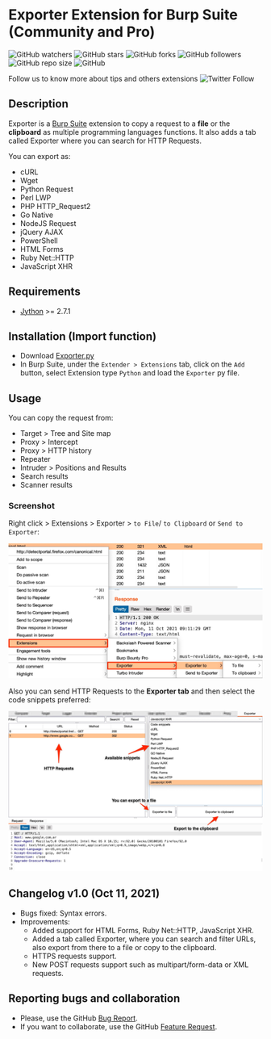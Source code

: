 # Exporter Extension for Burp Suite (Community and Pro)

![GitHub watchers](https://img.shields.io/github/watchers/artssec/burp-exporter?color=%2300A550)
![GitHub stars](https://img.shields.io/github/stars/artssec/burp-exporter?color=%2300A550)
![GitHub forks](https://img.shields.io/github/forks/artssec/burp-exporter?color=%2300A550)
![GitHub followers](https://img.shields.io/github/followers/artssec?color=%2300A550)
![GitHub repo size](https://img.shields.io/github/repo-size/artssec/burp-exporter?color=%2300A550)
![GitHub](https://img.shields.io/github/license/artssec/burp-exporter?color=%2300A550)

Follow us to know more about tips and others extensions ![Twitter Follow](https://img.shields.io/twitter/follow/artssec?logoColor=%2300A550)

## Description
Exporter is a [Burp Suite](https://portswigger.net/burp/) extension to copy a request to a **file** or the **clipboard** as multiple programming languages functions. It also adds a tab called Exporter where you can search for HTTP Requests.

You can export as:
- cURL
- Wget
- Python Request
- Perl LWP
- PHP HTTP_Request2
- Go Native
- NodeJS Request
- jQuery AJAX
- PowerShell
- HTML Forms
- Ruby Net::HTTP
- JavaScript XHR

## Requirements
- [Jython](https://www.jython.org/download) >= 2.7.1

## Installation (Import function)
- Download [Exporter.py](https://github.com/artssec/burp-exporter/blob/master/Exporter.py)
- In Burp Suite, under the `Extender > Extensions` tab, click on the `Add` button, select Extension type `Python`  and load the `Exporter` py file.

## Usage
You can copy the request from:
- Target > Tree and Site map
- Proxy > Intercept
- Proxy > HTTP history
- Repeater
- Intruder > Positions and Results
- Search results
- Scanner results

 ### Screenshot
 Right click > Extensions > Exporter > `to File`/ `to Clipboard` or `Send to Exporter`:
 
 ![Screenshot_Exporter_01.jpg](Screenshot_Exporter_01.jpg)
 
 
 Also you can send HTTP Requests to the **Exporter tab** and then select the code snippets preferred:
 
 ![Screenshot_Exporter_02.jpg](Screenshot_Exporter_02.jpg)

## Changelog v1.0 (Oct 11, 2021)
- Bugs fixed: Syntax errors.
- Improvements:
  - Added support for HTML Forms, Ruby Net::HTTP, JavaScript XHR.
  - Added a tab called Exporter, where you can search and filter URLs, also export from there to a file or copy to the clipboard.
  - HTTPS requests support.
  - New POST requests support such as multipart/form-data or XML requests.


## Reporting bugs and collaboration
- Please, use the GitHub [Bug Report](https://github.com/artssec/burp-exporter/issues/new?assignees=artssec&labels=bug&template=Bug_Report.md&title=).
- If you want to collaborate, use the GitHub [Feature Request](https://github.com/artssec/burp-exporter/issues/new?assignees=artssec&labels=enhancement&template=Feature_Request.md&title=).
